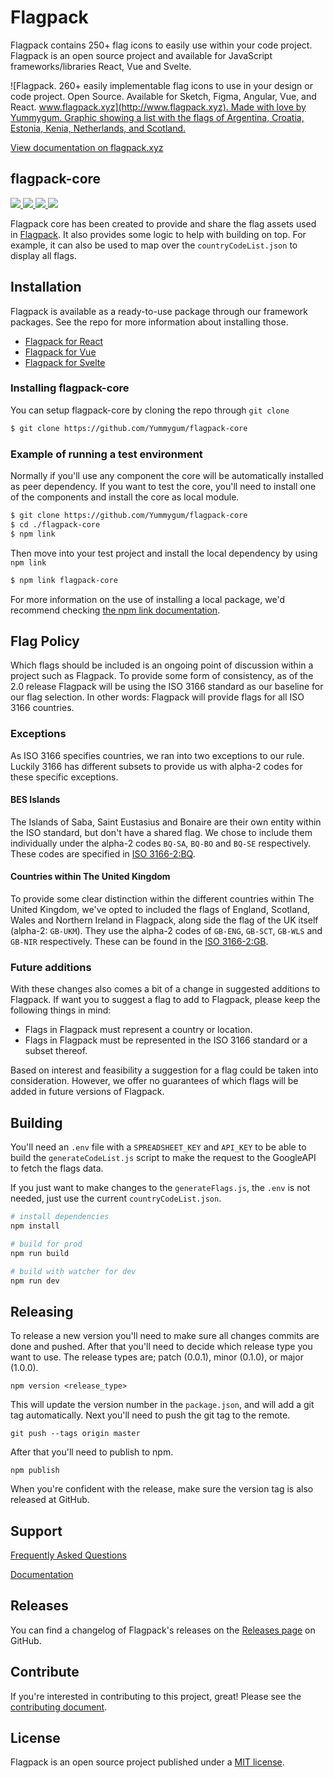 # Flagpack

Flagpack contains 250+ flag icons to easily use within your code project. Flagpack is an open source project and available for JavaScript frameworks/libraries React, Vue and Svelte.

![Flagpack. 260+ easily implementable flag icons to use in your design or code project. Open Source. Available for Sketch, Figma, Angular, Vue, and React. [www.flagpack.xyz](http://www.flagpack.xyz). Made with love by Yummygum. Graphic showing a list with the flags of Argentina, Croatia, Estonia, Kenia, Netherlands, and Scotland.](https://flagpack.xyz/meta-image.png)

[View documentation on flagpack.xyz](https://flagpack.xyz/docs/)

## flagpack-core
<p>
  <a href="https://www.npmjs.com/package/flagpack-core" target="_blank">
    <img src="https://img.shields.io/npm/v/flagpack-core.svg?style=flat" />
  </a>
  <a href="https://www.npmjs.com/package/flagpack-core" target="_blank">
    <img src="https://img.shields.io/npm/dt/flagpack-core.svg?style=flat" />
  </a>
  <a href="https://github.com/sponsors/Yummygum" target="_blank">
    <img src="https://img.shields.io/badge/Support-♥-E94AAA"  />
  </a>
  <a href="https://twitter.com/flagpack" target="_blank">
    <img src="https://img.shields.io/twitter/follow/flagpack.svg?style=social&label=follow"  />
  </a>
</p>

Flagpack core has been created to provide and share the flag assets used in [Flagpack](https://flagpack.xyz/). It also provides some logic to help with building on top. For example, it can also be used to map over the `countryCodeList.json` to display all flags.


## Installation
Flagpack is available as a ready-to-use package through our framework packages. See the repo for more information about installing those.
- [Flagpack for React](https://github.com/Yummygum/react-flagpack)
- [Flagpack for Vue](https://github.com/Yummygum/react-vue)
- [Flagpack for Svelte](https://github.com/Yummygum/react-svelte)

### Installing flagpack-core
You can setup flagpack-core by cloning the repo through `git clone`

```bash
$ git clone https://github.com/Yummygum/flagpack-core
```

### Example of running a test environment
Normally if you'll use any component the core will be automatically installed as peer dependency. If you want to test the core, you'll need to install one of the components and install the core as local module.

```bash
$ git clone https://github.com/Yummygum/flagpack-core
$ cd ./flagpack-core
$ npm link
```

Then move into your test project and install the local dependency by using `npm link`

```bash
$ npm link flagpack-core
``` 

For more information on the use of installing a local package, we'd recommend checking [the npm link documentation](https://docs.npmjs.com/cli/v7/commands/npm-link).

## Flag Policy

Which flags should be included is an ongoing point of discussion within a project such as Flagpack. To provide some form of consistency, as of the 2.0 release Flagpack will be using the ISO 3166 standard as our baseline for our flag selection. In other words: Flagpack will provide flags for all ISO 3166 countries. 

### Exceptions

As ISO 3166 specifies countries, we ran into two exceptions to our rule. Luckily 3166 has different subsets to provide us with alpha-2 codes for these specific exceptions.

#### BES Islands

The Islands of Saba, Saint Eustasius and Bonaire are their own entity within the ISO standard, but don't have a shared flag. We chose to include them individually under the alpha-2 codes `BQ-SA`, `BQ-BO` and `BQ-SE` respectively. These codes are specified in [ISO 3166-2:BQ](https://nl.wikipedia.org/wiki/ISO_3166-2:BQ).

#### Countries within The United Kingdom

To provide some clear distinction within the different countries within The United Kingdom, we've opted to included the flags of England, Scotland, Wales and Northern Ireland in Flagpack, along side the flag of the UK itself (alpha-2: `GB-UKM`). They use the alpha-2 codes of `GB-ENG`, `GB-SCT`, `GB-WLS` and `GB-NIR` respectively. These can be found in the [ISO 3166-2:GB](https://nl.wikipedia.org/wiki/ISO_3166-2:GB).

### Future additions

With these changes also comes a bit of a change in suggested additions to Flagpack. If want you to suggest a flag to add to Flagpack, please keep the following things in mind:

- Flags in Flagpack must represent a country or location.
- Flags in Flagpack must be represented in the ISO 3166 standard or a subset thereof.

Based on interest and feasibility a suggestion for a flag could be taken into consideration. However, we offer no guarantees of which flags will be added in future versions of Flagpack.

## Building
You'll need an `.env` file with a `SPREADSHEET_KEY` and `API_KEY` to be able to build the `generateCodeList.js` script to make the request to the GoogleAPI to fetch the flags data.

If you just want to make changes to the `generateFlags.js`, the `.env` is not needed, just use the current `countryCodeList.json`.

```bash
# install dependencies
npm install

# build for prod
npm run build

# build with watcher for dev
npm run dev
```

## Releasing
To release a new version you'll need to make sure all changes commits are done and pushed. After that you'll need to decide which release type you want to use. The release types are; patch (0.0.1), minor (0.1.0), or major (1.0.0).
```
npm version <release_type>
```
This will update the version number in the `package.json`, and will add a git tag automatically. Next you'll need to push the git tag to the remote.
```
git push --tags origin master
```
After that you'll need to publish to npm.
```
npm publish
```

When you're confident with the release, make sure the version tag is also released at GitHub.

## Support

[Frequently Asked Questions](http://flagpack.xyz/support/)

[Documentation](http://flagpack.xyz/docs/)

## Releases

You can find a changelog of Flagpack's releases on the [Releases page](https://github.com/Yummygum/flagpack-core/releases) on GitHub.

## Contribute

If you're interested in contributing to this project, great! Please see the [contributing document](CONTRIBUTING.md).

## License

Flagpack is an open source project published under a [MIT license](LICENSE).
